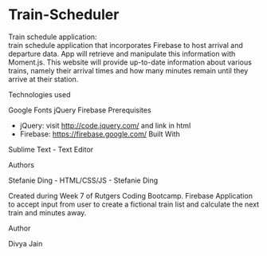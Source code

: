 # Train-Scheduler
Train schedule application:  
 train schedule application that incorporates Firebase to host arrival and departure data. App will retrieve and manipulate this information with Moment.js. This website will provide up-to-date information about various trains, namely their arrival times and how many minutes remain until they arrive at their station.


Technologies used

Google Fonts
jQuery
Firebase
Prerequisites


- jQuery: visit http://code.jquery.com/ and link in html
- Firebase: https://firebase.google.com/
Built With

Sublime Text - Text Editor

Authors

Stefanie Ding - HTML/CSS/JS - Stefanie Ding


Created during Week 7 of Rutgers Coding Bootcamp. Firebase Application to accept input from user to create a fictional train list and calculate the next train and minutes away.

Author

Divya Jain
